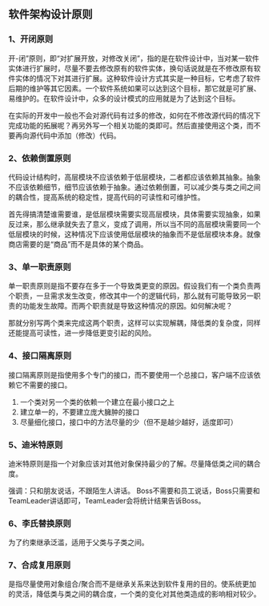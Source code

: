 ## 软件架构设计原则

### 1、开闭原则

开-闭”原则，即“对扩展开放，对修改关闭”，指的是在软件设计中，当对某一软件实体进行扩展时，尽量不要去修改原有的软件实体，换句话说就是在不修改原有软件实体的情况下对其进行扩展。这种软件设计方式其实是一种目标，它考虑了软件后期的维护等其它因素。一个软件系统如果可以达到这个目标，那它就是可扩展、易维护的。在软件设计中，众多的设计模式的应用就是为了达到这个目标。

在实际的开发中一般也不会对源代码有过多的修改，如何在不修改源代码的情况下完成功能的拓展呢？再另外写一个相关功能的类即可。然后直接使用这个类，而不要再向源代码中添加（修改）代码。

### 2、依赖倒置原则

代码设计结构时，高层模块不应该依赖于低层模块，二者都应该依赖其抽象。抽象不应该依赖细节，细节应该依赖于抽象。通过依赖倒置，可以减少类与类之间之间的耦合性，提高系统的稳定性，提高代码的可读性和可维护性。

首先得搞清楚谁需要谁，是低层模块需要实现高层模块，具体需要实现抽象，如果反过来，那么继承就失去了意义，变成了调用，所以当不同的高层模块需要同一个低层模块的时候，这种情况下应该使用低层模块的抽象而不是低层模块本身。就像商店需要的是“商品”而不是具体的某个商品。

### 3、单一职责原则

单一职责原则是指不要存在多于一个导致类更变的原因。假设我们有一个类负责两个职责，一旦需求发生改变，修改其中一个的逻辑代码，那么就有可能导致另一职责的功能发生故障。而两个职责就是导致这种情况的原因。如何解决呢？

那就分别写两个类来完成这两个职责，这样可以实现解耦，降低类的复杂度，同样还能提高可读性，进一步降低更变引起的风险。

### 4、接口隔离原则

接口隔离原则是指使用多个专门的接口，而不要使用一个总接口，客户端不应该依赖它不需要的接口。

1. 一个类对另一个类的依赖一个建立在最小接口之上
2. 建立单一的，不要建立庞大臃肿的接口
3. 尽量细化接口，接口中的方法尽量的少（但不是越少越好，适度即可）

### 5、迪米特原则

迪米特原则是指一个对象应该对其他对象保持最少的了解。尽量降低类之间的耦合度。

强调：只和朋友说话，不跟陌生人讲话。 Boss不需要和员工说话，Boss只需要和 TeamLeader讲话即可，TeamLeader会将统计结果告诉Boss。

### 6、李氏替换原则

为了约束继承泛滥，适用于父类与子类之间。

### 7、合成复用原则

是指尽量使用对象组合/聚合而不是继承关系来达到软件复用的目的。使系统更加的灵活，降低类与类之间的耦合度，一个类的变化对其他类造成的影响相对较少。
